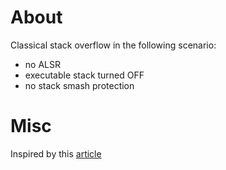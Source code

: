 # About
Classical stack overflow in the following scenario:
* no ALSR 
* executable stack turned OFF
* no stack smash protection

# Misc
Inspired by this [article](https://blog.techorganic.com/2015/04/10/64-bit-linux-stack-smashing-tutorial-part-2/)
